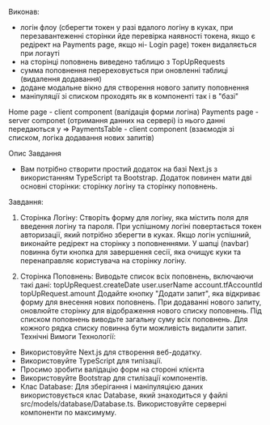 Виконав: 
 - логін флоу (сберегти токен у разі вдалого логіну в куках, при перезавантеженні сторінки йде перевірка наявності токена, якщо є редірект на Payments page, якщо ні- Login page)
   токен видаляється при логауті
 - на сторінці поповнень виведено таблицю з TopUpRequests
 - сумма поповнення перереховується при оновленні таблиці (видалення додавання)
 - додане модальне вікно для створення нового запиту поповнення
 - маніпуляції зі списком проходять як в компоненті так і в "базі"

Home page - client component (валідація форми логіна)
Payments page - server componet (отримання данних на сервері) із нього данні передаються у =>
PaymentsTable - client component (взаємодія зі списком, логіка додавання нових запитів)


Опис Завдання
- Вам потрібно створити простий додаток на базі Next.js з використанням TypeScript та Bootstrap. Додаток повинен мати дві основні сторінки: сторінку логіну та сторінку поповнень.

Завдання:

1. Сторінка Логіну:
Створіть форму для логіну, яка містить поля для введення логіну та пароля.
При успішному логіні повертається токен авторизації, який потрібно зберегти в куках.
Якщо логін успішний, виконайте редірект на сторінку з поповненнями.
У шапці (navbar) повинна бути кнопка для завершення сесії, яка очищує куки та перенаправляє користувача на сторінку логіну.


2. Сторінка Поповнень:
Виводьте список всіх поповнень, включаючи такі дані:
topUpRequest.createDate
user.userName
account.tfAccountId
topUpRequest.amount
Додайте кнопку "Додати запит", яка відкриває форму для внесення нових поповнень.
При додаванні нового запиту, оновлюйте сторінку для відображення нового списку поповнень.
Під списком поповнень виводьте загальну суму всіх поповнень.
Для кожного рядка списку повинна бути можливість видалити запит.
Технічні Вимоги
Технології:

- Використовуйте Next.js для створення веб-додатку.
- Використовуйте TypeScript для типізації.
- Просимо зробити валідацію форм на стороні клієнта
- Використовуйте Bootstrap для стилізації компонентів.
- Клас Database: Для зберігання і маніпуляцією даних використовується клас Database, який знаходиться у файлі src/models/database/Database.ts.
Використовуйте серверні компоненти по максимуму.
